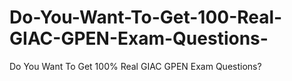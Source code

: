 # Do-You-Want-To-Get-100-Real-GIAC-GPEN-Exam-Questions-
Do You Want To Get 100% Real GIAC GPEN Exam Questions?
